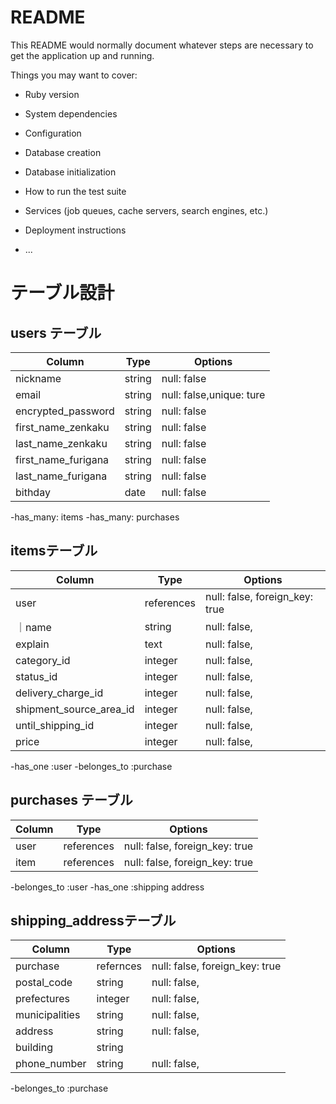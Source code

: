 # README

This README would normally document whatever steps are necessary to get the
application up and running.

Things you may want to cover:

* Ruby version

* System dependencies

* Configuration

* Database creation

* Database initialization

* How to run the test suite

* Services (job queues, cache servers, search engines, etc.)

* Deployment instructions

* ...

# テーブル設計

## users テーブル

| Column                 | Type              | Options     |
| ------------------    | ------             | ----------- |
| nickname                | string           | null: false |
| email                  |  string           | null: false,unique: ture |
| encrypted_password     | string            | null: false |
| first_name_zenkaku    | string            | null: false |
| last_name_zenkaku     | string            | null: false |
| first_name_furigana  | string            | null: false |
| last_name_furigana    | string            | null: false|
| bithday                  | date             | null: false |

-has_many: items
-has_many: purchases

## itemsテーブル

| Column               | Type            | Options                        |
| ------               | ----------      | ------------------------------ |
| user                 | references      | null: false, foreign_key: true |
｜name                 | string          | null: false,                   |
| explain              | text            | null: false,                   |
| category_id          | integer         | null: false,                   |
| status_id            | integer          | null: false,                  |
| delivery_charge_id      | integer         | null: false,                   |
| shipment_source_area_id| integer         | null: false,                   |
| until_shipping_id       | integer         | null: false,                   |
| price                | integer         | null: false,                   |

-has_one :user
-belonges_to :purchase

## purchases テーブル

| Column             | Type       | Options                        |
| -------            | ---------- | ------------------------------ |
| user               | references | null: false, foreign_key: true |
| item               | references | null: false, foreign_key: true |
-belonges_to :user
-has_one :shipping address

## shipping_addressテーブル

|Column              |Type         |Options                         |
|------------------  |------------ |-----------------------------   |
| purchase                 | refernces   | null: false, foreign_key: true|
| postal_code               | string      | null: false,                  |
| prefectures               | integer     | null: false,                  |
| municipalities            | string      | null: false,                  |
| address                   | string      | null: false,                  |
| building                  | string      |                               |
| phone_number              | string      | null: false,                  |

-belonges_to :purchase

